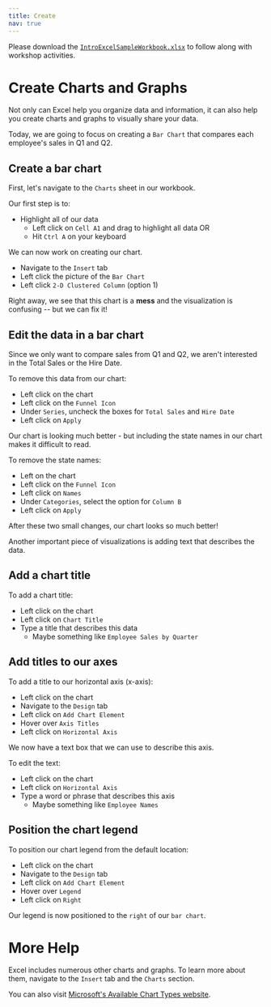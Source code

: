 ```yaml
---
title: Create
nav: true
---
```

Please download the <a href="images/IntroExcelSampleWorkbook.xlsx" target="_blank">`IntroExcelSampleWorkbook.xlsx`</a> to follow along with workshop activities.

# Create Charts and Graphs

Not only can Excel help you organize data and information, it can also help you create charts and graphs to visually share your data.

Today, we are going to focus on creating a `Bar Chart` that compares each employee's sales in Q1 and Q2.

## Create a bar chart

First, let's navigate to the `Charts` sheet in our workbook.

Our first step is to:
* Highlight all of our data
  * Left click on `Cell A1` and drag to highlight all data OR
  * Hit `Ctrl A` on your keyboard

We can now work on creating our chart.
* Navigate to the `Insert` tab
* Left click the picture of the `Bar Chart`
* Left click `2-D Clustered Column` (option 1)

Right away, we see that this chart is a **mess** and the visualization is confusing -- but we can fix it!

## Edit the data in a bar chart

Since we only want to compare sales from Q1 and Q2, we aren't interested in the Total Sales or the Hire Date.

To remove this data from our chart:
* Left click on the chart
* Left click on the `Funnel Icon`
* Under `Series`, uncheck the boxes for `Total Sales` and `Hire Date`
* Left click on `Apply`

Our chart is looking much better - but including the state names in our chart makes it difficult to read.

To remove the state names:
* Left on the chart
* Left click on the `Funnel Icon`
* Left click on `Names`
* Under `Categories`, select the option for `Column B`
* Left click on `Apply`

After these two small changes, our chart looks so much better!

Another important piece of visualizations is adding text that describes the data.

## Add a chart title

To add a chart title:
* Left click on the chart 
* Left click on `Chart Title`
* Type a title that describes this data
  * Maybe something like `Employee Sales by Quarter`

## Add titles to our axes

To add a title to our horizontal axis (x-axis):
* Left click on the chart
* Navigate to the `Design` tab
* Left click on `Add Chart Element`
* Hover over `Axis Titles`
* Left click on `Horizontal Axis`

We now have a text box that we can use to describe this axis.

To edit the text:
* Left click on the chart
* Left click on `Horizontal Axis`
* Type a word or phrase that describes this axis
  * Maybe something like `Employee Names`

## Position the chart legend

To position our chart legend from the default location:
* Left click on the chart
* Navigate to the `Design` tab
* Left click on `Add Chart Element`
* Hover over `Legend`
* Left click on `Right`

Our legend is now positioned to the `right` of our `bar chart`.

# More Help
Excel includes numerous other charts and graphs. To learn more about them, navigate to the `Insert` tab and the `Charts` section. 

You can also visit <a href="https://support.office.com/en-us/article/available-chart-types-in-office-a6187218-807e-4103-9e0a-27cdb19afb90?ui=en-US&rs=en-US&ad=US" target="_blank">Microsoft's Available Chart Types website</a>.
